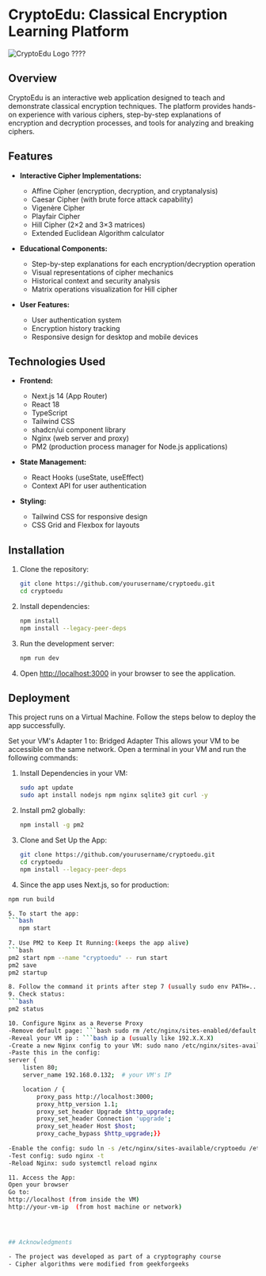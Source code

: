 # CryptoEdu: Classical Encryption Learning Platform

![CryptoEdu Logo](https://your-repository-url/logo.png) ????

## Overview

CryptoEdu is an interactive web application designed to teach and demonstrate classical encryption techniques. The platform provides hands-on experience with various ciphers, step-by-step explanations of encryption and decryption processes, and tools for analyzing and breaking ciphers.

## Features

- **Interactive Cipher Implementations:**
  - Affine Cipher (encryption, decryption, and cryptanalysis)
  - Caesar Cipher (with brute force attack capability)
  - Vigenère Cipher
  - Playfair Cipher
  - Hill Cipher (2×2 and 3×3 matrices)
  - Extended Euclidean Algorithm calculator

- **Educational Components:**
  - Step-by-step explanations for each encryption/decryption operation
  - Visual representations of cipher mechanics
  - Historical context and security analysis
  - Matrix operations visualization for Hill cipher

- **User Features:**
  - User authentication system
  - Encryption history tracking
  - Responsive design for desktop and mobile devices

## Technologies Used

- **Frontend:**
  - Next.js 14 (App Router)
  - React 18
  - TypeScript
  - Tailwind CSS
  - shadcn/ui component library
  - Nginx (web server and proxy)
  - PM2 (production process manager for Node.js applications)

- **State Management:**
  - React Hooks (useState, useEffect)
  - Context API for user authentication

- **Styling:**
  - Tailwind CSS for responsive design
  - CSS Grid and Flexbox for layouts

## Installation

1. Clone the repository:
   ```bash
   git clone https://github.com/yourusername/cryptoedu.git
   cd cryptoedu

2. Install dependencies:
   ```bash
   npm install
   npm install --legacy-peer-deps

3. Run the development server:
   ```bash
   npm run dev

4. Open [http://localhost:3000](http://localhost:3000) in your browser to see the application.

## Deployment
This project runs on a Virtual Machine. Follow the steps below to deploy the app successfully.

Set your VM's Adapter 1 to: Bridged Adapter
This allows your VM to be accessible on the same network.
Open a terminal in your VM and run the following commands:
1. Install Dependencies in your VM:
   ```bash
   sudo apt update
   sudo apt install nodejs npm nginx sqlite3 git curl -y

2. Install pm2 globally:
   ```bash
   npm install -g pm2
3. Clone and Set Up the App:
   ```bash
   git clone https://github.com/yourusername/cryptoedu.git
   cd cryptoedu
   npm install --legacy-peer-deps

4. Since the app uses Next.js, so for production:
```bash
npm run build

5. To start the app:
```bash
   npm start
   
7. Use PM2 to Keep It Running:(keeps the app alive)
```bash
pm2 start npm --name "cryptoedu" -- run start
pm2 save
pm2 startup

8. Follow the command it prints after step 7 (usually sudo env PATH=... pm2 startup systemd -u your-user-name).
9. Check status:
```bash
pm2 status

10. Configure Nginx as a Reverse Proxy
-Remove default page: ```bash sudo rm /etc/nginx/sites-enabled/default
-Reveal your VM ip : ```bash ip a (usually like 192.X.X.X)
-Create a new Nginx config to your VM: sudo nano /etc/nginx/sites-available/cryptoedu
-Paste this in the config: 
server {
    listen 80;
    server_name 192.168.0.132;  # your VM's IP

    location / {
        proxy_pass http://localhost:3000;
        proxy_http_version 1.1;
        proxy_set_header Upgrade $http_upgrade;
        proxy_set_header Connection 'upgrade';
        proxy_set_header Host $host;
        proxy_cache_bypass $http_upgrade;}}
    
-Enable the config: sudo ln -s /etc/nginx/sites-available/cryptoedu /etc/nginx/sites-enabled/
-Test config: sudo nginx -t
-Reload Nginx: sudo systemctl reload nginx

11. Access the App:
Open your browser
Go to:
http://localhost (from inside the VM)
http://your-vm-ip  (from host machine or network)




## Acknowledgments

- The project was developed as part of a cryptography course
- Cipher algorithms were modified from geekforgeeks
